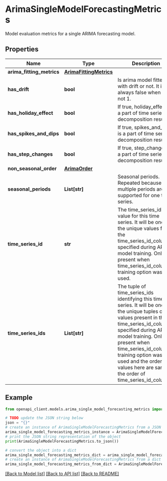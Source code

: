 # ArimaSingleModelForecastingMetrics

Model evaluation metrics for a single ARIMA forecasting model.

## Properties

Name | Type | Description | Notes
------------ | ------------- | ------------- | -------------
**arima_fitting_metrics** | [**ArimaFittingMetrics**](ArimaFittingMetrics.md) |  | [optional] 
**has_drift** | **bool** | Is arima model fitted with drift or not. It is always false when d is not 1. | [optional] 
**has_holiday_effect** | **bool** | If true, holiday_effect is a part of time series decomposition result. | [optional] 
**has_spikes_and_dips** | **bool** | If true, spikes_and_dips is a part of time series decomposition result. | [optional] 
**has_step_changes** | **bool** | If true, step_changes is a part of time series decomposition result. | [optional] 
**non_seasonal_order** | [**ArimaOrder**](ArimaOrder.md) |  | [optional] 
**seasonal_periods** | **List[str]** | Seasonal periods. Repeated because multiple periods are supported for one time series. | [optional] 
**time_series_id** | **str** | The time_series_id value for this time series. It will be one of the unique values from the time_series_id_column specified during ARIMA model training. Only present when time_series_id_column training option was used. | [optional] 
**time_series_ids** | **List[str]** | The tuple of time_series_ids identifying this time series. It will be one of the unique tuples of values present in the time_series_id_columns specified during ARIMA model training. Only present when time_series_id_columns training option was used and the order of values here are same as the order of time_series_id_columns. | [optional] 

## Example

```python
from openapi_client.models.arima_single_model_forecasting_metrics import ArimaSingleModelForecastingMetrics

# TODO update the JSON string below
json = "{}"
# create an instance of ArimaSingleModelForecastingMetrics from a JSON string
arima_single_model_forecasting_metrics_instance = ArimaSingleModelForecastingMetrics.from_json(json)
# print the JSON string representation of the object
print(ArimaSingleModelForecastingMetrics.to_json())

# convert the object into a dict
arima_single_model_forecasting_metrics_dict = arima_single_model_forecasting_metrics_instance.to_dict()
# create an instance of ArimaSingleModelForecastingMetrics from a dict
arima_single_model_forecasting_metrics_from_dict = ArimaSingleModelForecastingMetrics.from_dict(arima_single_model_forecasting_metrics_dict)
```
[[Back to Model list]](../README.md#documentation-for-models) [[Back to API list]](../README.md#documentation-for-api-endpoints) [[Back to README]](../README.md)


